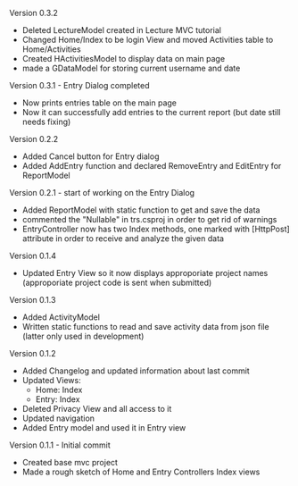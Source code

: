 Version 0.3.2
- Deleted LectureModel created in Lecture MVC tutorial
- Changed Home/Index to be login View and moved Activities table to Home/Activities
- Created HActivitiesModel to display data on main page
- made a GDataModel for storing current username and date

Version 0.3.1 - Entry Dialog completed
- Now prints entries table on the main page
- Now it can successfully add entries to the current report (but date still needs fixing)

Version 0.2.2
- Added Cancel button for Entry dialog
- Added AddEntry function and declared RemoveEntry and EditEntry for ReportModel

Version 0.2.1 - start of working on the Entry Dialog
- Added ReportModel with static function to get and save the data
- commented the "Nullable" in trs.csproj in order to get rid of warnings
- EntryController now has two Index methods, one marked with \[HttpPost\] attribute in order to receive and analyze the given data

Version 0.1.4
- Updated Entry View so it now displays approporiate project names (approporiate project code is sent when submitted)

Version 0.1.3
- Added ActivityModel
- Written static functions to read and save activity data from json file (latter only used in development)

Version 0.1.2
- Added Changelog and updated information about last commit
- Updated Views:
	- Home: Index
	- Entry: Index
- Deleted Privacy View and all access to it
- Updated navigation
- Added Entry model and used it in Entry view

Version 0.1.1 - Initial commit
- Created base mvc project
- Made a rough sketch of Home and Entry Controllers Index views